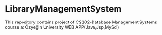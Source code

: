 # LibraryManagementSystem
This repository contains project of CS202-Database Management Systems course at Özyeğin University
WEB APP(Java,Jsp,MySql)
